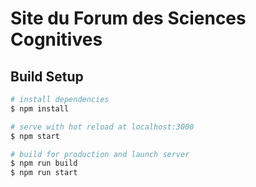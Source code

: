 # Site du Forum des Sciences Cognitives



## Build Setup

```bash
# install dependencies
$ npm install

# serve with hot reload at localhost:3000
$ npm start

# build for production and launch server
$ npm run build
$ npm run start


```

